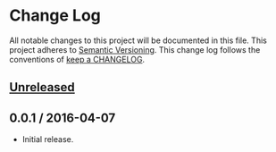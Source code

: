 # Change Log

All notable changes to this project will be documented in this file.
This project adheres to [Semantic Versioning](http://semver.org/).
This change log follows the conventions of
[keep a CHANGELOG](http://keepachangelog.com/).

## [Unreleased][Unreleased]

## 0.0.1 / 2016-04-07

- Initial release.

[Unreleased]: https://github.com/ourtownrentals/test-php-app/compare/v0.0.0...HEAD
